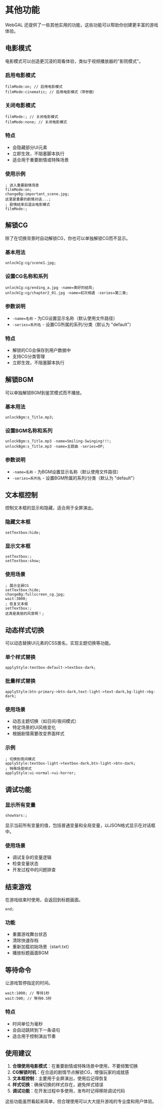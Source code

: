 # 其他功能

WebGAL 还提供了一些其他实用的功能，这些功能可以帮助你创建更丰富的游戏体验。

## 电影模式

电影模式可以创造更沉浸的观看体验，类似于视频播放器的"影院模式"。

### 启用电影模式

``` ws
filmMode:on; // 启用电影模式
filmMode:cinematic; // 启用电影模式（带参数）
```

### 关闭电影模式

``` ws
filmMode:; // 关闭电影模式
filmMode:none; // 关闭电影模式
```

### 特点

- 会隐藏部分UI元素
- 立即生效，不阻塞脚本执行
- 适合用于重要剧情或特殊场景

### 使用示例

``` ws
; 进入重要剧情场景
filmMode:on;
changeBg:important_scene.jpg;
这里是重要的剧情对话...;
; 剧情结束后退出电影模式
filmMode:;
```

## 解锁CG

除了在切换背景时自动解锁CG，你也可以单独解锁CG而不显示。

### 基本用法

``` ws
unlockCg:cg/scene1.jpg;
```

### 设置CG名称和系列

``` ws
unlockCg:cg/ending_a.jpg -name=美好的结局;
unlockCg:cg/chapter2_01.jpg -name=初次相遇 -series=第二章;
```

### 参数说明

- `-name=名称` - 为CG设置显示名称（默认使用文件路径）
- `-series=系列名` - 设置CG所属的系列/分类（默认为 "default"）

### 特点

- 解锁的CG会保存到用户数据中
- 支持CG分类管理
- 立即生效，不阻塞脚本执行

## 解锁BGM

可以单独解锁BGM到鉴赏模式而不播放。

### 基本用法

``` ws
unlockBgm:s_Title.mp3;
```

### 设置BGM名称和系列

``` ws
unlockBgm:s_Title.mp3 -name=Smiling-Swinging!!!;
unlockBgm:s_Title.mp3 -name=主题曲 -series=OP;
```

### 参数说明

- `-name=名称` - 为BGM设置显示名称（默认使用文件路径）
- `-series=系列名` - 设置BGM所属的系列/分类（默认为 "default"）

## 文本框控制

控制文本框的显示和隐藏，适合用于全屏演出。

### 隐藏文本框

``` ws
setTextbox:hide;
```

### 显示文本框

``` ws
setTextbox:;
setTextbox:show;
```

### 使用场景

``` ws
; 展示全屏CG
setTextbox:hide;
changeBg:fullscreen_cg.jpg;
wait:3000;
; 恢复文本框
setTextbox:;
这真是美丽的风景啊！;
```

## 动态样式切换

可以动态替换UI元素的CSS类名，实现主题切换等功能。

### 单个样式替换

``` ws
applyStyle:textbox-default->textbox-dark;
```

### 批量样式替换

``` ws
applyStyle:btn-primary->btn-dark,text-light->text-dark,bg-light->bg-dark;
```

### 使用场景

- 动态主题切换（如日间/夜间模式）
- 特定场景的UI风格变化
- 根据剧情需要改变界面样式

### 示例

``` ws
; 切换到夜间模式
applyStyle:textbox-light->textbox-dark,btn-light->btn-dark;
; 特殊场景样式
applyStyle:ui-normal->ui-horror;
```

## 调试功能

### 显示所有变量

``` ws
showVars:;
```

显示当前所有变量的值，包括普通变量和全局变量，以JSON格式显示在对话框中。

### 使用场景

- 调试复杂的变量逻辑
- 检查变量状态
- 开发过程中的问题排查

## 结束游戏

在游戏结束时使用，会返回到标题画面。

``` ws
end;
```

### 功能

- 重置游戏舞台状态
- 清除快速存档
- 重新加载初始场景（start.txt）
- 播放标题画面BGM

## 等待命令

让游戏暂停指定的时间。

``` ws
wait:1000; // 等待1秒
wait:500; // 等待0.5秒
```

### 特点

- 时间单位为毫秒
- 会自动跳转到下一条语句
- 适合用于控制演出节奏

## 使用建议

1. **合理使用电影模式**：在重要剧情或特殊场景中使用，不要频繁切换
2. **CG解锁时机**：在合适的剧情节点解锁CG，增强玩家的成就感
3. **文本框控制**：主要用于全屏演出，使用后记得恢复
4. **样式切换**：确保切换的样式存在，避免样式错误
5. **调试功能**：在开发过程中多使用，发布时记得移除调试代码

这些功能虽然看起来简单，但合理使用可以大大提升游戏的专业度和用户体验。
